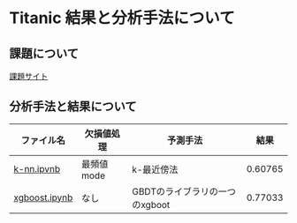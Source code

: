 # Titanic 結果と分析手法について
## 課題について
[課題サイト](https://www.kaggle.com/competitions/titanic)

## 分析手法と結果について
|ファイル名|欠損値処理|予測手法|結果|
|----------|----------|--------|----|
|[k-nn.ipvnb](https://github.com/ShotaArima/kaggle/blob/main/titanic/k-nn.ipynb)|最頻値mode|k-最近傍法|0.60765|
|[xgboost.ipynb](https://github.com/ShotaArima/kaggle/blob/main/titanic/xgboost.ipynb)|なし|GBDTのライブラリの一つのxgboot|0.77033|

